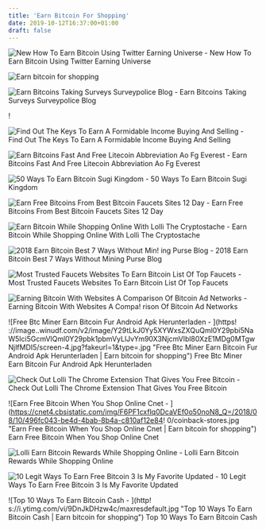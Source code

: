 ```yaml
---
title: 'Earn Bitcoin For Shopping'
date: 2019-10-12T16:37:00+01:00
draft: false
---
```


![New How To Earn Bitcoin Using Twitter Earning Universe - ](https://i2.wp.com/earninguniverse.com/wp-content/uploads/2019/02/How-to-earn-bitcoin-using-Twitter-min.png?fit=700%2C400 "New How To Earn Bitcoin Using Twitter Earning Universe | Earn bitcoin for shopping") New How To Earn Bitcoin Using Twitter Earning Universe

![Earn bitcoin for shopping](https://images-na.ssl-images-amazon.com/images/I/415eJlWZYPL._SR600%2C315_PIWhiteStrip%2CBottomLeft%2C0%2C35_SCLZZZZZZZ_.jpg "Earn bitcoin for shopping") 

![Earn Bitcoins Taking Surveys Surveypolice Blog - ](https://www.surveypolice.com/blog/wp-content/uploads/2016/06/bitcoinsurveys-810x373.png "Earn Bitcoins Taking Surveys Surveypolice Blog | Earn bitcoin for shopping") Earn Bitcoins Taking Surveys Surveypolice Blog

!

![Find Out The Keys To Earn A Formidable Income Buying And Selling - ](http://digibitcoinsoftware.weebly.com/uploads/1/1/9/3/119395973/find-out-the-keys-to-earn-a-formidable-income-buying-and-selling-bitcoin_orig.png "Find Out The Keys To Earn A Formidable Income Buying And Selling | Earn bitcoin for shopping") Find Out The Keys To Earn A Formidable Income Buying And Selling

![Earn Bitcoins Fast And Free Litecoin Abbreviation Ao Fg Everest - ](http://cryptosuperhero.com/wp-content/uploads/2018/03/coinbase-earn-bitcoins-referrals-free-bitcoin-sites.png "Earn Bitcoins Fast And Free Litecoin Abbreviation Ao Fg Everest | Earn bitcoin for shopping") Earn Bitcoins Fast And Free Litecoin Abbreviation Ao Fg Everest

![50 Ways To Earn Bitcoin Sugi Kingdom - ](https://sugikingdom.com/wp-content/uploads/2018/11/50-ways-to-earn-bitcoin.png) 50 Ways To Earn Bitcoin Sugi Kingdom

![Earn Free Bitcoins From Best Bitcoin Faucets Sites 12 Day - ](https://moneywika.com/wp-content/uploads/2017/09/earn-bitcoins-for-free.png "Earn Free Bitcoins From Best Bitcoin Faucets Sites 12 Day | Earn bitcoin for shopping") Earn Free Bitcoins From Best Bitcoin Faucets Sites 12 Day

![Earn Bitcoin While Shopping Online With Lolli The Cryptostache - ](https://i.ytimg.com/vi/Qsm5EvKuV3c/maxresdefault.jpg "Earn Bitcoin While Shopping Online With Lolli The Cryptostache | Earn bitcoin for shopping") Earn Bitcoin While Shopping Online With Lolli The Cryptostache

![2018 Earn Bitcoin Best 7 Ways Without Min!   ing Purse Blog - ](https://miro.medium.com/max/1000/0*XgV_w32B1EUgU7Cq.jpg "2018 Earn Bitcoin Best 7 Ways Without Mining Purse Blog | Earn bitcoin for shopping") 2018 Earn Bitcoin Best 7 Ways Without Mining Purse Blog

![Most Trusted Faucets Websites To Earn Bitcoin List Of Top Faucets - ](https://1.bp.blogspot.com/-TCNaCGgB7Vg/V8P3mOVUOoI/AAAAAAAAACM/LUUIYnW7QaQ9mghYco6L8DGLs4m0v-TrwCLcB/s1600/most-trusted-faucet-websites-to-earn-bitcoin-russia.png "Most Trusted Faucets Websites To Earn Bitcoin List Of Top Faucets | Earn bitcoin for shopping") Most Trusted Faucets Websites To Earn Bitcoin List Of Top Faucets

![Earning Bitcoin With Websites A Comparison Of Bitcoin Ad Networks - ](https://cdn.ccn.com/wp-content/uploads/2015/06/bitcoin-money.jpg "Earning Bitcoin With Websites A Comparison Of Bitcoin Ad Networks | Earn bitcoin for shopping") Earning Bitcoin With Websites A Compa! rison Of Bitcoin Ad Networks

![Free Btc Miner Earn Bitcoin Fur Android Apk Herunterladen - ](https!   ://image..winudf.com/v2/image/Y29tLkJ0Yy5XYWxsZXQuQml0Y29pbi5NaW5lci5GcmVlQml0Y29pbk1pbmVyLlJvYm90X3NjcmVlbl80XzE1MDg0MTgwNjlfMDI5/screen-4.jpg?fakeurl=1&type=.jpg "Free Btc Miner Earn Bitcoin Fur Android Apk Herunterladen | Earn bitcoin for shopping") Free Btc Miner Earn Bitcoin Fur Android Apk Herunterladen

![Check Out Lolli The Chrome Extension That Gives You Free Bitcoin - ](https://steemitimages.com/0x0/https://files.steempeak.com/file/steempeak/daan/fTEdG49Z-lolli-cashback-bitcoin-chrome.png "Check Out Lolli The Chrome Extension That Gives You Free Bitcoin | Earn bitcoin for shopping") Check Out Lolli The Chrome Extension That Gives You Free Bitcoin

![Earn Free Bitcoin When You Shop Online Cnet - ](https://cnet4.cbsistatic.com/img/F6PF1cxflq0DcaVEf0o50noN8_Q=/2018/08/10/496fc043-be4d-4bab-8b4a-c810af12e84!   0/coinback-stores.jpg "Earn Free Bitcoin When You Shop Online Cnet | Earn bitcoin for shopping") Earn Free Bitcoin When You Shop Online Cnet

![Lolli Earn Bitcoin Rewards While Shopping Online - ](https://cdn.publish0x.com/prod/fs/images/286c8c1d807e544e1c75f2f39424cc6f3f1ddea70bbeac97c035c55dea714880.png "Lolli Earn Bitcoin Rewards While Shopping Online | Earn bitcoin for shopping") Lolli Earn Bitcoin Rewards While Shopping Online

![10 Legit Ways To Earn Free Bitcoin 3 Is My Favorite Updated - ](https://thinkmaverick.com/wp-content/uploads/2019/05/23.png "10 Legit Ways To Earn Free Bitcoin 3 Is My Favorite Updated | Earn bitcoin for shopping") 10 Legit Ways To Earn Free Bitcoin 3 Is My Favorite Updated

![Top 10 Ways To Earn Bitcoin Cash - ](http!   s://i.ytimg.com/vi/9DnJkDHzw4c/maxresdefault.jpg "Top 10 Ways To Earn Bitcoin Cash | Earn bitcoin for shopping") Top 10 Ways To Earn Bitcoin Cash